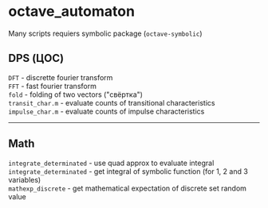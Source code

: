 # octave_automaton
Many scripts requiers symbolic package (`octave-symbolic`)

## DPS (ЦОС)

`DFT` - discrette fourier transform  
`FFT` - fast fourier transform  
`fold` - folding of two vectors ("свёртка")  
`transit_char.m` - evaluate counts of transitional characteristics  
`impulse_char.m` - evaluate counts of impulse characteristics  

---

## Math
`integrate_determinated` - use quad approx to evaluate integral  
`integrate_determinated` - get integral of symbolic function (for 1, 2 and 3 variables)  
`mathexp_discrete` - get mathematical expectation of discrete set random value  
